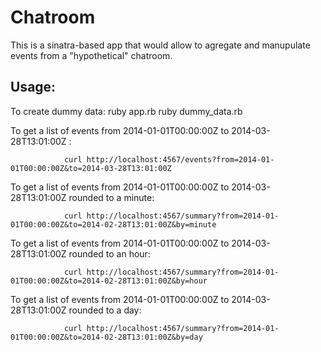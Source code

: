Chatroom
========

This is a sinatra-based app that would allow to agregate and manupulate events from a "hypothetical" chatroom.


Usage:
------

To create dummy data:
ruby app.rb
ruby dummy_data.rb

To get a list of events from 2014-01-01T00:00:00Z to 2014-03-28T13:01:00Z :

				curl http://localhost:4567/events?from=2014-01-01T00:00:00Z&to=2014-03-28T13:01:00Z

To get a list of events from 2014-01-01T00:00:00Z to 2014-03-28T13:01:00Z rounded to a minute:

				curl http://localhost:4567/summary?from=2014-01-01T00:00:00Z&to=2014-02-28T13:01:00Z&by=minute

To get a list of events from 2014-01-01T00:00:00Z to 2014-03-28T13:01:00Z rounded to an hour:

				curl http://localhost:4567/summary?from=2014-01-01T00:00:00Z&to=2014-02-28T13:01:00Z&by=hour

To get a list of events from 2014-01-01T00:00:00Z to 2014-03-28T13:01:00Z rounded to a day:

				curl http://localhost:4567/summary?from=2014-01-01T00:00:00Z&to=2014-02-28T13:01:00Z&by=day